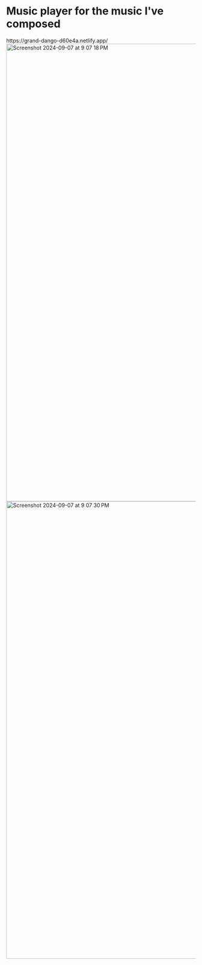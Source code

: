<h1>Music player for the music I've composed</h1>
https://grand-dango-d60e4a.netlify.app/
<img width="1216" alt="Screenshot 2024-09-07 at 9 07 18 PM" src="https://github.com/user-attachments/assets/09393081-624d-44ff-97f9-ce700010bf23">
<img width="1216" alt="Screenshot 2024-09-07 at 9 07 30 PM" src="https://github.com/user-attachments/assets/d6c67d37-1ba0-482c-9593-65d9fdf82e02">
